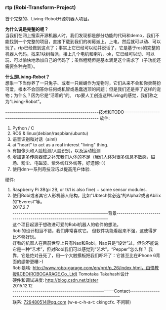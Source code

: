 ### rtp (Robi-Transform-Project)

首个完整的、Living-Robot开源机器人项目。 <br/>

 **为什么说是完整的呢？** <br/>
当我们在网上搜索开源机器人时，我们发现都是部分功能的代码和demo，我们不能找到一个完整的项目，直接下载到我们的树莓派上，上电，然后就可以动、可以玩了。rtp已经做到这点了；事实上它已经可以动并说话了，它是基于ros的完整的机器人代码，找来1块树莓派，接上几个电机和喇叭，ok，它已经可以动、可以玩、可以愉快地添加自己的代码了；虽然粗糙但是基本满足这个需求了（子功能还需要各种完善）。<br/>

 **什么是Living-Robot？**  
想象一下当你养了一只兔子、或者一只蜥蜴作为宠物时，它们从来不会和你卖萌扮可爱，根本不会回答你任何或机智或愚蠢透顶的问题；但是我们还是养了这样的宠物；为什么？因为它是“活着的”的。 rtp要人工创造这种Living的感觉，我们称之为“Living-Robot”。

-----------------------------------------------技术和TODO-----------------------------------------------------------------
软件: <br/>
1. Python / C <br/>
2. ROS & linux(debian/raspbian/ubuntu) <br/>
3. 语音识别和对话（aiml） <br/>
2. ai "heart" to act as a real interest "living" thing. <br/>
3. 有摄像头和人脸检测/人脸识别，以及运动检测 <br/>
4. 增加更多传感器使之补充我们人体的不足（我们人体对很多信息不敏感，磁场、粉尘、电磁波、紫外线红外线等，好遗憾:-)）<br/>
5. 使用dnn一系列奇技淫巧以提高用户体验. <br/>

硬件:  <br/>
1. Raspberry Pi 3B(pi 2B, or tk1 is also fine) + some sensor modules.  <br/>
2. 使用Robi或者其它人形机器人结构，比如"Ubtech优必选“的Alpha2或者Abilix的“Everest”等。<br/>
2017.2.7 <br/>
------------------------------------------------背景----------------------------------------------------------------------<br/>
这个项目起源于想改进可爱的Robi机器人的软件的想法。 <br/>
Robi的设计相当不错，我们非常喜欢它。 但软件功能看起来不强，这使得罗比不够好玩。 <br/>
好看的机器人在目前世界上只有Nao和Robi。Nao只是“设计”过，但你不能说它是一种“艺术”，但对Robi我们可以感觉到“艺术”。“Pepper”怎么样？ 我靠，它是绝对丑死了，用一个大触摸板把我们吓坏了：它甚至比在iPhone 6背面的绷带更糟:-)   <br/>
Robi是啥: http://www.robo-garage.com/en/prd/p_26/index.html，由怪教授&CEO(ROBOGARAGE.Co.,Ltd) Tomotaka Takahashi设计  <br/> 
硬件和调试进度: http://blog.csdn.net/zister <br/>
2015.12.12 <br/>
---------------------------------------------------Contact---------------------------------------------------------------------<br/>
联系: 729480514@qq.com (w-e-c-h-a-t: ckingcfx. 不闲聊) <br/>


